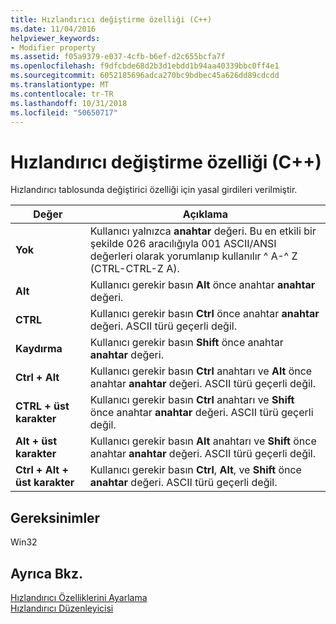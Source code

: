 ```yaml
---
title: Hızlandırıcı değiştirme özelliği (C++)
ms.date: 11/04/2016
helpviewer_keywords:
- Modifier property
ms.assetid: f05a9379-e037-4cfb-b6ef-d2c655bcfa7f
ms.openlocfilehash: f9dfcbde68d2b3d1ebdd1b94aa40339bbc0ff4e1
ms.sourcegitcommit: 6052185696adca270bc9bdbec45a626dd89cdcdd
ms.translationtype: MT
ms.contentlocale: tr-TR
ms.lasthandoff: 10/31/2018
ms.locfileid: "50650717"
---
```

# <a name="accelerator-modifier-property-c"></a>Hızlandırıcı değiştirme özelliği (C++)

Hızlandırıcı tablosunda değiştirici özelliği için yasal girdileri verilmiştir.

|Değer|Açıklama|
|-----------|-----------------|
|**Yok**|Kullanıcı yalnızca **anahtar** değeri. Bu en etkili bir şekilde 026 aracılığıyla 001 ASCII/ANSI değerleri olarak yorumlanıp kullanılır ^ A-^ Z (CTRL-CTRL-Z A).|
|**Alt**|Kullanıcı gerekir basın **Alt** önce anahtar **anahtar** değeri.|
|**CTRL**|Kullanıcı gerekir basın **Ctrl** önce anahtar **anahtar** değeri. ASCII türü geçerli değil.|
|**Kaydırma**|Kullanıcı gerekir basın **Shift** önce anahtar **anahtar** değeri.|
|**Ctrl + Alt**|Kullanıcı gerekir basın **Ctrl** anahtarı ve **Alt** önce anahtar **anahtar** değeri. ASCII türü geçerli değil.|
|**CTRL + üst karakter**|Kullanıcı gerekir basın **Ctrl** anahtarı ve **Shift** önce anahtar **anahtar** değeri. ASCII türü geçerli değil.|
|**Alt + üst karakter**|Kullanıcı gerekir basın **Alt** anahtarı ve **Shift** önce anahtar **anahtar** değeri. ASCII türü geçerli değil.|
|**Ctrl + Alt + üst karakter**|Kullanıcı gerekir basın **Ctrl**, **Alt**, ve **Shift** önce **anahtar** değeri. ASCII türü geçerli değil.|

## <a name="requirements"></a>Gereksinimler

Win32

## <a name="see-also"></a>Ayrıca Bkz.

[Hızlandırıcı Özelliklerini Ayarlama](../windows/setting-accelerator-properties.md)<br/>
[Hızlandırıcı Düzenleyicisi](../windows/accelerator-editor.md)